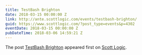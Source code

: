 ```yaml
---
title: TestBash Brighton
date: 2018-03-15 00:00:00 Z
link: http://ante.scottlogic.com/events/testbash-brighton/
guid: https://www.scottlogic.com/?post_type=events&p=4302
eventDate: 2018-03-15 00:00:00 Z
pubDateTime: 2018-03-06 14:59:21 Z
---
```


<p>The post <a rel="nofollow" href="http://ante.scottlogic.com/events/testbash-brighton/">TestBash Brighton</a> appeared first on <a rel="nofollow" href="http://ante.scottlogic.com">Scott Logic</a>.</p>